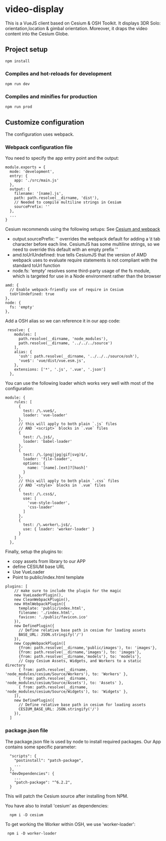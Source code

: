 # video-display
This is a VueJS client based on Cesium & OSH Toolkit. It displays 3DR Solo: orientation,location & gimbal orientation.
Moreover, it draps the video content into the Cesium Globe.
 
## Project setup
```
npm install
```

### Compiles and hot-reloads for development
```
npm run dev 
```

### Compiles and minifies for production
```
npm run prod
```

## Customize configuration
The configuration uses webpack. 
### Webpack configuration file
You need to specify the app entry point and the output:
```shell script
module.exports = {
  mode: 'development',
  entry: {
    app: './src/main.js'
  },
  output: {
    filename: '[name].js',
    path: path.resolve(__dirname, 'dist'),
    // Needed to compile multiline strings in Cesium
    sourcePrefix: ''
  },
  ...
}
```
Cesium recommends using the following setups:
See [Cesium and webpack](https://cesium.com/docs/tutorials/cesium-and-webpack/)
- output.sourcePrefix: '' overrides the webpack default for adding a \t tab character before each line. CesiumJS has some multiline strings, so we need to override this default with an empty prefix ''
- amd.toUrlUndefined: true tells CesiumJS that the version of AMD webpack uses to evaluate require statements is not compliant with the standard toUrl function
- node.fs: 'empty' resolves some third-party usage of the fs module, which is targeted for use in a Node environment rather than the browser
```shell script
amd: {
  // Enable webpack-friendly use of require in Cesium
  toUrlUndefined: true
},
node: {
  fs: 'empty'
},
```

Add a OSH  alias so we can reference it in our app code:
```shell script
 resolve: {
    modules: [
      path.resolve(__dirname, 'node_modules'),
      path.resolve(__dirname, '../../../source')
    ],
    alias: {
      'osh': path.resolve(__dirname, '../../../source/osh'),
      'vue$': 'vue/dist/vue.esm.js',
    },
    extensions: ['*', '.js', '.vue', '.json']
  },
```

You can use the following loader which works very well with most of the configuration:
```shell script
module: {
    rules: [
      {
        test: /\.vue$/,
        loader: 'vue-loader'
      },
      // this will apply to both plain `.js` files
      // AND `<script>` blocks in `.vue` files
      {
        test: /\.js$/,
        loader: 'babel-loader'
      },
      {
        test: /\.(png|jpg|gif|svg)$/,
        loader: 'file-loader',
        options: {
          name: '[name].[ext]?[hash]'
        }
      },
      // this will apply to both plain `.css` files
      // AND `<style>` blocks in `.vue` files
      {
        test: /\.css$/,
        use: [
          'vue-style-loader',
          'css-loader'
        ]
      },
      {
        test: /\.worker\.js$/,
        use: { loader: 'worker-loader' }
      }
    ]
  },
```

Finally, setup the plugins to:
- copy assets from library to our APP
- define CESIUM base URL
- Use VueLoader
- Point to public/index.html template

```shell script
plugins: [
    // make sure to include the plugin for the magic
    new VueLoaderPlugin(),
    new CleanWebpackPlugin(),
    new HtmlWebpackPlugin({
      template: 'public/index.html',
      filename: './index.html',
      favicon: './public/favicon.ico'
    }),
    new DefinePlugin({
      // Define relative base path in cesium for loading assets
      BASE_URL: JSON.stringify('/')
    }),
    new CopyWebpackPlugin([
      {from: path.resolve(__dirname,'public/images'), to: 'images'},
      {from: path.resolve(__dirname,'images'), to: 'images'},
      {from: path.resolve(__dirname,'models'), to: 'models'},
      // Copy Cesium Assets, Widgets, and Workers to a static directory
      { from: path.resolve(__dirname, 'node_modules/cesium/Source/Workers'), to: 'Workers' },
      { from: path.resolve(__dirname, 'node_modules/cesium/Source/Assets'), to: 'Assets' },
      { from: path.resolve(__dirname, 'node_modules/cesium/Source/Widgets'), to: 'Widgets' },
    ]),
    new DefinePlugin({
      // Define relative base path in cesium for loading assets
      CESIUM_BASE_URL: JSON.stringify('/')
    }),
  ]
```
### package.json file

The package.json file is used by node to install required packages. Our App contains some specific parameter:

```shell script
  "scripts": {
    "postinstall": "patch-package",
    ...
  },
  "devDependencies": {
    ...
    "patch-package": "^6.2.2",
  }
```

This will patch the Cesium source after installing from NPM.

You have also to install 'cesium' as dependencies:
```shell script
  npm i -D cesium
```
To get working the Worker within OSH, we use 'worker-loader':
```shell script
 npm i -D worker-loader
```
